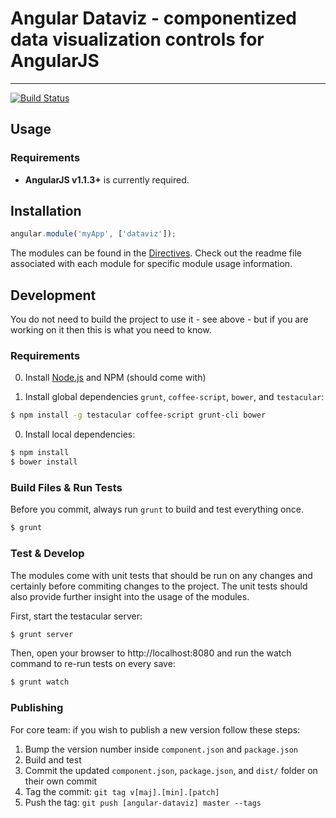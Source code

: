 # Angular Dataviz - componentized data visualization controls for AngularJS

***

[![Build Status](https://secure.travis-ci.org/maxlang/angular-dataviz.png)](http://travis-ci.org/maxlang/angular-dataviz)

## Usage

### Requirements

* **AngularJS v1.1.3+** is currently required.

## Installation

```javascript
angular.module('myApp', ['dataviz']);
```

The modules can be found in the [Directives](https://github.com/maxlang/angular-dataviz/tree/master/modules/directives). Check out the readme file associated with each module for specific module usage information.

## Development

You do not need to build the project to use it - see above - but if you are working on it then this is what you need to know.

### Requirements

0. Install [Node.js](http://nodejs.org/) and NPM (should come with)

0. Install global dependencies `grunt`, `coffee-script`, `bower`, and `testacular`:
```bash
$ npm install -g testacular coffee-script grunt-cli bower
```

0. Install local dependencies:
```bash
$ npm install
$ bower install
```

### Build Files & Run Tests

Before you commit, always run `grunt` to build and test everything once.

```bash
$ grunt
```

### Test & Develop

The modules come with unit tests that should be run on any changes and certainly before commiting changes to the project.  The unit tests should also provide further insight into the usage of the modules.

First, start the testacular server:
```bash
$ grunt server
```
Then, open your browser to http://localhost:8080 and run the watch command to re-run tests on every save:
```bash
$ grunt watch
```

### Publishing

For core team: if you wish to publish a new version follow these steps:

1. Bump the version number inside `component.json` and `package.json`
2. Build and test
3. Commit the updated `component.json`, `package.json`, and `dist/` folder on their own commit
4. Tag the commit: `git tag v[maj].[min].[patch]`
5. Push the tag: `git push [angular-dataviz] master --tags`
